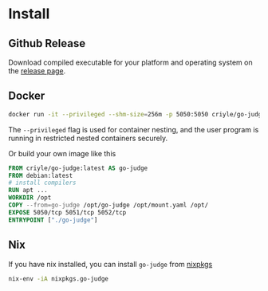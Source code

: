 # Install

## Github Release

Download compiled executable for your platform and operating system on the [release page](https://github.com/criyle/go-judge/releases).

## Docker

```sh
docker run -it --privileged --shm-size=256m -p 5050:5050 criyle/go-judge
```

The `--privileged` flag is used for container nesting, and the user program is running in restricted nested containers securely.

Or build your own image like this

```Dockerfile
FROM criyle/go-judge:latest AS go-judge 
FROM debian:latest
# install compilers
RUN apt ...
WORKDIR /opt
COPY --from=go-judge /opt/go-judge /opt/mount.yaml /opt/
EXPOSE 5050/tcp 5051/tcp 5052/tcp
ENTRYPOINT ["./go-judge"]
```

## Nix

If you have nix installed, you can install `go-judge` from [nixpkgs](https://search.nixos.org/packages?channel=unstable&from=0&size=50&sort=relevance&type=packages&query=go-judge)

```sh
nix-env -iA nixpkgs.go-judge
```

